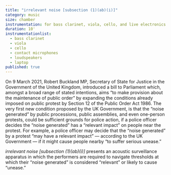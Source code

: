 ```yaml
---
title: "irrelevant noise [subsection (1)(ab)(i)]"
category: music
size: chamber
instrumentation: for bass clarinet, viola, cello, and live electronics
duration: 10'
instrumentationlist:
  - bass clarinet
  - viola
  - cello
  - contact microphones
  - loudspeakers
  - laptop
published: true
---
```


On 9 March 2021, Robert Buckland MP, Secretary of State for Justice in the Government of the United Kingdom, introduced a bill to Parliament which, amongst a broad range of stated intentions, aims “to make provision about the maintenance of public order” by expanding the conditions already imposed on public protest by Section 12 of the Public Order Act 1986. The very first new condition proposed by the UK Government, is that the “noise generated” by public processions, public assemblies, and even one-person protests, could be sufficient grounds for police action, if a police officer decides the “noise generated” has a “relevant impact” on people near the protest. For example, a police officer may decide that the “noise generated” by a protest “may have a relevant impact” — according to the UK Government — if it might cause people nearby “to suffer serious unease.”

_irrelevant noise [subsection (1)(ab)(i)]_ presents an acoustic surveillance apparatus in which the performers are required to navigate thresholds at which their “noise generated” is considered “relevant” or likely to cause “unease.”
